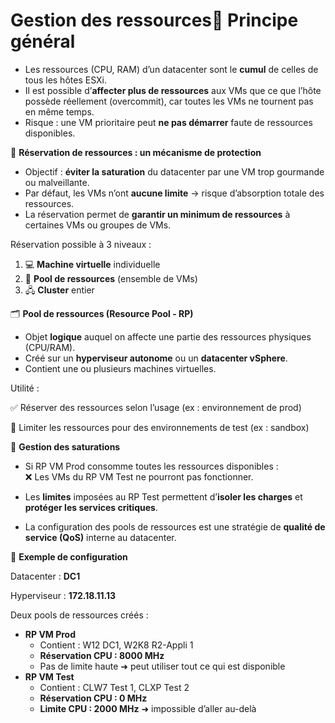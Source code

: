 # Gestion des ressources🧩 **Principe général**

- Les ressources (CPU, RAM) d’un datacenter sont le **cumul** de celles de tous les hôtes ESXi.
- Il est possible d’**affecter plus de ressources** aux VMs que ce que l’hôte possède réellement (overcommit), car toutes les VMs ne tournent pas en même temps.
- Risque : une VM prioritaire peut **ne pas démarrer** faute de ressources disponibles.



🔐 **Réservation de ressources : un mécanisme de protection**

- Objectif : **éviter la saturation** du datacenter par une VM trop gourmande ou malveillante.
- Par défaut, les VMs n’ont **aucune limite** → risque d’absorption totale des ressources.
- La réservation permet de **garantir un minimum de ressources** à certaines VMs ou groupes de VMs.

Réservation possible à 3 niveaux :

1.  💻 **Machine virtuelle** individuelle
2.  🧺 **Pool de ressources** (ensemble de VMs)
3.  🖧 **Cluster** entier

🗂️ **Pool de ressources (Resource Pool - RP)**
- Objet **logique** auquel on affecte une partie des ressources physiques (CPU/RAM).
- Créé sur un **hyperviseur autonome** ou un **datacenter vSphere**.
- Contient une ou plusieurs machines virtuelles.

Utilité :

✅ Réserver des ressources selon l’usage (ex : environnement de prod)

🚫 Limiter les ressources pour des environnements de test (ex : sandbox)



🚨 **Gestion des saturations**

- Si RP VM Prod consomme toutes les ressources disponibles :  
  ❌ Les VMs du RP VM Test ne pourront pas fonctionner.

- Les **limites** imposées au RP Test permettent d’**isoler les charges** et **protéger les services critiques**.
- La configuration des pools de ressources est une stratégie de **qualité de service (QoS)** interne au datacenter.

🧪 **Exemple de configuration**

Datacenter : **DC1**

Hyperviseur : **172.18.11.13**

Deux pools de ressources créés :

- **RP VM Prod**
  - Contient : W12 DC1, W2K8 R2-Appli 1
  - **Réservation CPU : 8000 MHz**
  - Pas de limite haute ➜ peut utiliser tout ce qui est disponible
- **RP VM Test**
  - Contient : CLW7 Test 1, CLXP Test 2
  - **Réservation CPU : 0 MHz**
  - **Limite CPU : 2000 MHz** ➜ impossible d’aller au-delà
